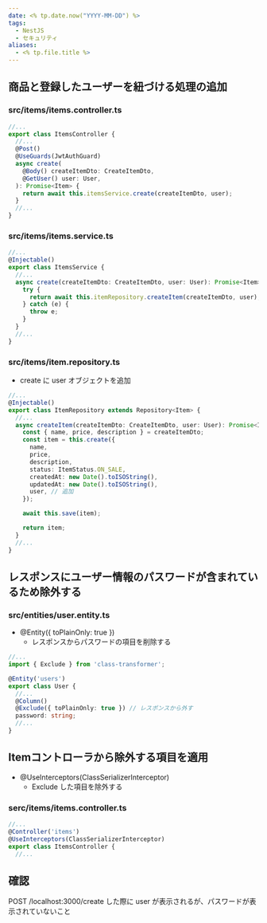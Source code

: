 ```yaml
---
date: <% tp.date.now("YYYY-MM-DD") %>
tags:
  - NestJS
  - セキュリティ
aliases:
  - <% tp.file.title %>
---
```

## 商品と登録したユーザーを紐づける処理の追加

### src/items/items.controller.ts

```ts
//...
export class ItemsController {
  //...
  @Post()
  @UseGuards(JwtAuthGuard)
  async create(
    @Body() createItemDto: CreateItemDto,
    @GetUser() user: User,
  ): Promise<Item> {
    return await this.itemsService.create(createItemDto, user);
  }
  //...
}
```

### src/items/items.service.ts

```ts
//...
@Injectable()
export class ItemsService {
  //...
  async create(createItemDto: CreateItemDto, user: User): Promise<Item> {
    try {
      return await this.itemRepository.createItem(createItemDto, user);
    } catch (e) {
      throw e;
    }
  }
  //...
}
```

### src/items/item.repository.ts 

- create に user オブジェクトを追加

```ts
//...
@Injectable()
export class ItemRepository extends Repository<Item> {
  //...
  async createItem(createItemDto: CreateItemDto, user: User): Promise<Item> {
    const { name, price, description } = createItemDto;
    const item = this.create({
      name,
      price,
      description,
      status: ItemStatus.ON_SALE,
      createdAt: new Date().toISOString(),
      updatedAt: new Date().toISOString(),
      user, // 追加
    });

    await this.save(item);

    return item;
  }
  //...
}
```

## レスポンスにユーザー情報のパスワードが含まれているため除外する

### src/entities/user.entity.ts

- @Entity({ toPlainOnly: true })
	- レスポンスからパスワードの項目を削除する

```ts
//...
import { Exclude } from 'class-transformer';

@Entity('users')
export class User {
  //...
  @Column()
  @Exclude({ toPlainOnly: true }) // レスポンスから外す
  password: string;
  //...
}
```

## Itemコントローラから除外する項目を適用

- @UseInterceptors(ClassSerializerInterceptor)
	- Exclude した項目を除外する

### serc/items/items.controller.ts

```ts
//...
@Controller('items')
@UseInterceptors(ClassSerializerInterceptor)
export class ItemsController {
  //...
```

## 確認

POST /localhost:3000/create した際に user が表示されるが、パスワードが表示されていないこと